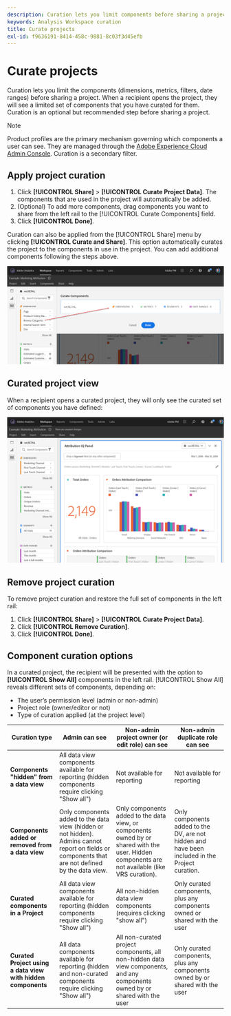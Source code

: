 ```yaml
---
description: Curation lets you limit components before sharing a project.
keywords: Analysis Workspace curation
title: Curate projects
exl-id: f9636191-8414-458c-9881-8c03f3d45efb
---
```

# Curate projects

Curation lets you limit the components (dimensions, metrics, filters, date ranges) before sharing a project. When a recipient opens the project, they will see a limited set of components that you have curated for them. Curation is an optional but recommended step before sharing a project. 

>[!NOTE]
> Product profiles are the primary mechanism governing which components a user can see. They are managed through the [Adobe Experience Cloud Admin Console](https://docs.adobe.com/content/help/en/core-services/interface/manage-users-and-products/admin-getting-started.html). Curation is a secondary filter. 

## Apply project curation

1. Click **[!UICONTROL Share]** > **[!UICONTROL Curate Project Data]**. 
   The components that are used in the project will automatically be added.  
1. (Optional) To add more components, drag components you want to share from the left rail to the [!UICONTROL Curate Components] field.  
1. Click **[!UICONTROL Done]**.

Curation can also be applied from the [!UICONTROL Share] menu by clicking **[!UICONTROL Curate and Share]**. This option automatically curates the project to the components in use in the project. You can add additional components following the steps above.

![](assets/curation-field.png)

## Curated project view

When a recipient opens a curated project, they will only see the curated set of components you have defined:

![](assets/curate-project.png)

## Remove project curation

To remove project curation and restore the full set of components in the left rail:

1. Click **[!UICONTROL Share]** > **[!UICONTROL Curate Project Data]**. 
1. Click **[!UICONTROL Remove Curation]**. 
1. Click **[!UICONTROL Done]**.

## Component curation options

In a curated project, the recipient will be presented with the option to **[!UICONTROL Show All]** components in the left rail. [!UICONTROL Show All] reveals different sets of components, depending on:

* The user’s permission level (admin or non-admin)
* Project role (owner/editor or not)
* Type of curation applied (at the project level)

| Curation type | Admin can see | Non-admin project owner (or edit role) can see | Non-admin duplicate role can see |
| --- | --- | --- | --- |
| **Components "hidden" from a data view** | All data view components available for reporting (hidden components require clicking "Show all") | Not available for reporting | Not available for reporting |
| **Components added or removed from a data view** | Only components added to the data view (hidden or not hidden). Admins cannot report on fields or components that are not defined by the data view. | Only components added to the data view, or components owned by or shared with the user. Hidden components are not available (like VRS curation). | Only components added to the DV, are not hidden and have been included in the Project curation. | 
| **Curated components in a Project** | All data view components available for reporting (hidden components require clicking "Show all") | All non-hidden data view components (requires clicking "show all") | Only curated components, plus any components owned or shared with the user |
| **Curated Project using a data view with hidden components** | All data components available for reporting (hidden and non-curated components require clicking "Show all")| All non-curated project components, all non-hidden data view components, and any components owned by or shared with the user | Only curated components, plus any components owned by or shared with the user |
